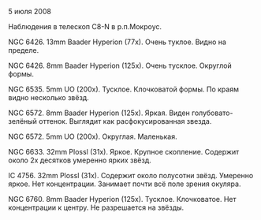5 июля 2008

Наблюдения в телескоп C8-N в р.п.Мокроус.

NGC 6426. 13mm Baader Hyperion (77x). Очень туклое. Видно на пределе.

NGC 6426. 8mm Baader Hyperion (125x). Очень тусклое. Округлой формы.

NGC 6535. 5mm UO (200x). Тусклое. Клочковатой формы. По краям видно несколько звёзд.

NGC 6572. 8mm Baader Hyperion (125x). Яркая. Виден голубовато-зелёный оттенок. Выглядит как расфокусированная звезда.

NGC 6572. 5mm UO (200x). Округлая. Маленькая.

NGC 6633. 32mm Plossl (31x). Яркое. Крупное скопление. Содержит около 2х десятков умеренно ярких звёзд.

IC 4756. 32mm Plossl (31x). Содержит около полусотни звёзд. Умеренно яркое. Нет концентрации. Занимает почти всё поле зрения окуляра.

NGC 6760. 8mm Baader Hyperion (125x). Тусклое. Клочковатое. Нет концентрации к центру. Не разрешается на звёзды.